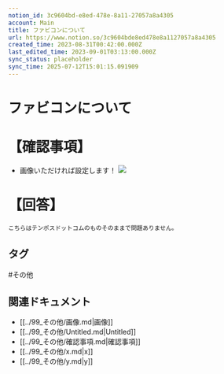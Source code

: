```yaml
---
notion_id: 3c9604bd-e8ed-478e-8a11-27057a8a4305
account: Main
title: ファビコンについて
url: https://www.notion.so/3c9604bde8ed478e8a1127057a8a4305
created_time: 2023-08-31T00:42:00.000Z
last_edited_time: 2023-09-01T03:13:00.000Z
sync_status: placeholder
sync_time: 2025-07-12T15:01:15.091909
---
```

# ファビコンについて

# 【確認事項】
- 画像いただければ設定します！
![](https://prod-files-secure.s3.us-west-2.amazonaws.com/736adce6-a3a4-4a64-9f74-d9aa055c96d2/6b58a685-e25d-448e-a8a5-17198eca9967/Untitled.png?X-Amz-Algorithm=AWS4-HMAC-SHA256&X-Amz-Content-Sha256=UNSIGNED-PAYLOAD&X-Amz-Credential=ASIAZI2LB466SNLC7BLJ%2F20250719%2Fus-west-2%2Fs3%2Faws4_request&X-Amz-Date=20250719T051334Z&X-Amz-Expires=3600&X-Amz-Security-Token=IQoJb3JpZ2luX2VjEIT%2F%2F%2F%2F%2F%2F%2F%2F%2F%2FwEaCXVzLXdlc3QtMiJHMEUCIQDbDSTda8oM8o7lBGp%2FOX2VYpZnSbCgLc6VYQF%2Bhx6YsQIgQg9LLBrLa9MOcOVwmsZljB%2BZMFaZLvtD14FZ3c5r2aUqiAQInf%2F%2F%2F%2F%2F%2F%2F%2F%2F%2FARAAGgw2Mzc0MjMxODM4MDUiDNJvLpmJu6BjR98UcSrcA4EwMT28VS%2B%2B2aNFaMstwV7oZEiO6e6%2BFFt4wB%2Fm7p3Mjchx5Eealvp6nK9jGnBo8SFvmyb5LTA1o%2Bj%2F%2FAcHnpr%2FF4%2BX9aK0PvdF66byGh%2Bq%2FLOHikrUbozOskHYLW6QnEGwQLHc6x1eu4I7%2BQChKrJdkKUVt5R72Cev4ZdxSD1Wrqr9UD1knUQuCMxD%2BQLFRp9xzPXz0zn3QPC380LrOU4A4vEvEVnorbJ3TrF0pE2kR6AePuegJ%2FzGG1gO3qF7gLxk%2F32N90AMVd4Ze5uUBtHHVGp1zGmuSFjinv4xR2TdmDBmIzO6ka1lrdAoCszK9GkOO7YoVoVpFeFfWxIUlb5wB%2BNNuKXlpGbCZ3zKNyhMoDutQCIY71gmzlec%2FznoA0ZxVwYJj3admS1sFlp1CUFoZb4XHpJ27qrm4T0xheD6V3BdImIW7YoDTuBQrXrf6YkwZzebR%2BhQXgZsj5vIB9e2DgO8N9GClCq%2FdfE6dVNM26uckdjfrz877HuVeLzIQ0zRXoD37gnFMjjX8iPXmZxaI87iTu%2FhgwiyRz9Ox%2BER7yx%2Fl1kHMxfeUKUdL0WjbUtke0b3oWtHqFh9MxukNIQSr2SzXMaRrZ5RRKTyqSR6x5gUnl2o%2Fd9Rk1JkMPyq7MMGOqUBNrTxtfjfoQtYqId49IYcsHgU11UcW1H3ZMr6jdvVwKAuBvr8MVrTmI7OiDkN8OdjHvrUWgG7uEuELt6fDaNAfhALG46ddCrfcw%2Bk61HzZMzV%2Fdi0tk1oUZrp4jw8p%2FKzKQlnTWqG7OBcuxBsIHRKA4BuqQUDcxNvMVXKqEZUfA8f47m67TsT1qrhF3DWqCqMDyifpxP8TSjC6thh0e64Q8xrWcIl&X-Amz-Signature=a71f3030506197267e844f4a6b1caddaeb1c86474ccdfe2041635d14ee5106b9&X-Amz-SignedHeaders=host&x-amz-checksum-mode=ENABLED&x-id=GetObject)
# 【回答】
```plain text
こちらはテンポスドットコムのものそのままで問題ありません。

```

## タグ

#その他 

## 関連ドキュメント

- [[../99_その他/画像.md|画像]]
- [[../99_その他/Untitled.md|Untitled]]
- [[../99_その他/確認事項.md|確認事項]]
- [[../99_その他/x.md|x]]
- [[../99_その他/y.md|y]]
